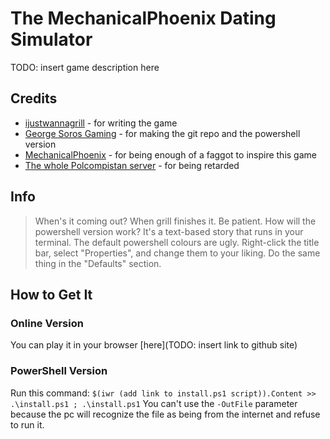 The MechanicalPhoenix Dating Simulator
======================================

TODO: insert game description here

Credits
-------
- [ijustwannagrill](https://discord.com/users/530136597266432010/) - for writing the game
- [George Soros Gaming](https://discord.com/users/885628549497757756/) - for making the git repo and the powershell version 
- [MechanicalPhoenix](https://discord.com/users/354084534238707712/) - for being enough of a faggot to inspire this game
- [The whole Polcompistan server](https://discord.gg/YYJuYtCrQA) - for being retarded

Info
----
> When's it coming out?
When grill finishes it. Be patient.
> How will the powershell version work?
It's a text-based story that runs in your terminal.
> The default powershell colours are ugly.
Right-click the title bar, select "Properties", and change them to your liking.
Do the same thing in the "Defaults" section.

How to Get It
-------------
### Online Version
You can play it in your browser [here](TODO: insert link to github site)
### PowerShell Version
Run this command:
`$(iwr (add link to install.ps1 script)).Content >> .\install.ps1 ; .\install.ps1`
You can't use the `-OutFile` parameter because the pc will recognize the file as being from the internet and refuse to run it.
